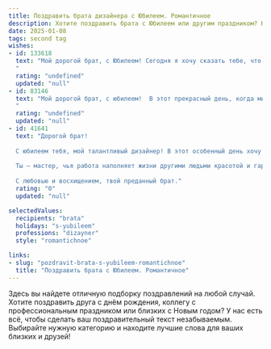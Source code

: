 ```yaml
---
title: Поздравить брата дизайнера с Юбилеем. Романтичное
description: Хотите поздравить брата с Юбилеем или другим праздником? Наш ИИ создаст незабываемое поздравление, а вы обязательно выделитесь среди других.  
date: 2025-01-08
tags: second tag
wishes:
- id: 133618
  text: "Мой дорогой брат, с Юбилеем! Сегодня я хочу сказать тебе, что ты – не просто брат, а настоящий художник жизни, творец прекрасного, дизайнер наших общих воспоминаний.  Твой талант, словно волшебная кисть, рисует яркие и неповторимые картины нашего бытия, наполняя их любовью, теплом и невероятной красотой. Пусть твоя жизнь будет таким же шедевром, каким являются твои работы, полная вдохновения, радости и  безграничной любви! С юбилеем, мой любимый брат!
  "
  rating: "undefined"
  updated: "null"
- id: 83146
  text: "Мой дорогой брат, с юбилеем!  В этот прекрасный день, когда мир будто бы замирает, чтобы отметить твою уникальность, я хочу сказать тебе, насколько ты дорог мне.  Твой талант дизайнера – это волшебство, которое ты даришь миру, создавая красоту и гармонию.  Пусть твоя жизнь будет  яркой и насыщенной, как самая сочная палитра, а вдохновение никогда не покидает тебя.  Я люблю тебя и горжусь тобой!
  "
  rating: "undefined"
  updated: "null"
- id: 41641
  text: "Дорогой брат!
  
  С юбилеем тебя, мой талантливый дизайнер! В этот особенный день хочу напомнить, как важно то, что ты создаёшь. Твои идеи и вдохновение превращают мир в яркую палитру, где каждый штрих — это проявление твоей души.
  
  Ты — мастер, чья работа наполняет жизни другими людьми красотой и гармонией. Пусть каждый новый проект приносит тебе не только профессиональные успехи, но и истинное удовольствие. Желаю, чтобы твои мечты всегда находили воплощение, а вдохновение не покидало тебя!
  
  С любовью и восхищением, твой преданный брат."
  rating: "0"
  updated: "null"

selectedValues:
  recipients: "brata"
  holidays: "s-yubileem"
  professions: "dizayner"
  style: "romantichnoe"

links:
- slug: "pozdravit-brata-s-yubileem-romantichnoe"
  title: "Поздравить брата с Юбилеем. Романтичное"
---
```


Здесь вы найдете отличную подборку поздравлений на любой случай. 
Хотите поздравить друга с днём рождения, коллегу с профессиональным праздником или близких с Новым годом? У нас есть всё, чтобы сделать ваш поздравительный текст незабываемым. Выбирайте нужную категорию и находите лучшие слова для ваших близких и друзей!
